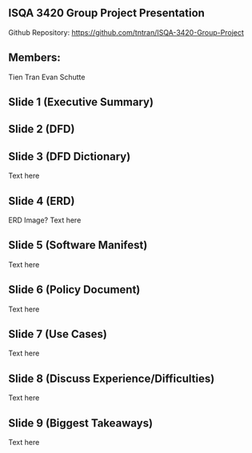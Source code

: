 ## ISQA 3420 Group Project Presentation

Github Repository: https://github.com/tntran/ISQA-3420-Group-Project

## Members:

Tien Tran 
Evan Schutte 
 
## Slide 1 (Executive Summary)



## Slide 2 (DFD)



## Slide 3 (DFD Dictionary)

Text here

## Slide 4 (ERD)

ERD Image? Text here

## Slide 5 (Software Manifest)

Text here

## Slide 6 (Policy Document)

Text here

## Slide 7 (Use Cases)

Text here

## Slide 8 (Discuss Experience/Difficulties)

Text here

## Slide 9 (Biggest Takeaways)

Text here
